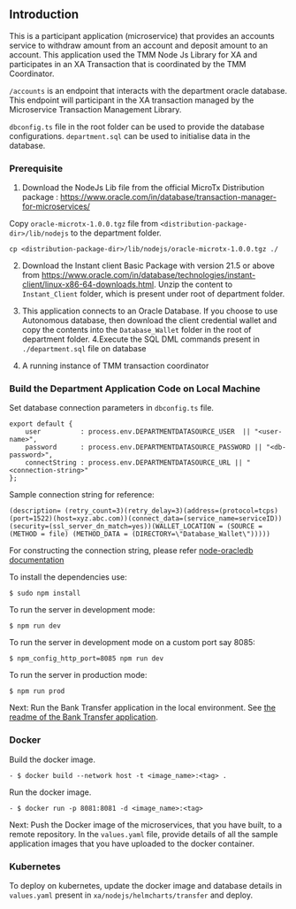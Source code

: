 ## Introduction
This is a participant application (microservice) that provides an accounts service to withdraw amount from an account and deposit amount to an account.
This application used the TMM Node Js Library for XA and participates in an XA Transaction that is coordinated by the TMM Coordinator.

`/accounts` is an endpoint that interacts with the department oracle database. This endpoint will participant in the XA transaction managed by the Microservice Transaction Management Library.

`dbconfig.ts` file in the root folder can be used to provide the database configurations. `department.sql` can be used to initialise data in the database.


### Prerequisite

1. Download the NodeJs Lib file from the official MicroTx Distribution package : https://www.oracle.com/in/database/transaction-manager-for-microservices/

Copy `oracle-microtx-1.0.0.tgz` file from `<distribution-package-dir>/lib/nodejs` to the department folder.

```
cp <distribution-package-dir>/lib/nodejs/oracle-microtx-1.0.0.tgz ./
```

2. Download the Instant client Basic Package with version 21.5 or above from https://www.oracle.com/in/database/technologies/instant-client/linux-x86-64-downloads.html. Unzip the content to `Instant_Client` folder, which is present under root of department folder.


3. This application connects to an Oracle Database. If you choose to use Autonomous database, then download the client credential wallet and copy the contents into the `Database_Wallet` folder in the root of department folder.
4.Execute the SQL DML commands present in `./department.sql` file on database

5. A running instance of TMM transaction coordinator

### Build the Department Application Code on Local Machine

Set database connection parameters in `dbconfig.ts` file. 

```
export default {
    user          : process.env.DEPARTMENTDATASOURCE_USER  || "<user-name>",
    password      : process.env.DEPARTMENTDATASOURCE_PASSWORD || "<db-password>",
    connectString : process.env.DEPARTMENTDATASOURCE_URL || "<connection-string>"
};
```
Sample connection string for reference:
```
(description= (retry_count=3)(retry_delay=3)(address=(protocol=tcps)(port=1522)(host=xyz.abc.com))(connect_data=(service_name=serviceID))(security=(ssl_server_dn_match=yes))(WALLET_LOCATION = (SOURCE = (METHOD = file) (METHOD_DATA = (DIRECTORY=\"Database_Wallet\")))))
```
For constructing the connection string, please refer [node-oracledb documentation](https://node-oracledb.readthedocs.io/en/latest/user_guide/connection_handling.html#embedtns)

To install the dependencies use:

```
$ sudo npm install
```
To run the server in development mode:
```
$ npm run dev
```
To run the server in development mode on a custom port say 8085:
```
$ npm_config_http_port=8085 npm run dev
```

To run the server in production mode:
```
$ npm run prod
```

Next: Run the Bank Transfer application in the local environment. See [the readme of the Bank Transfer application](../../readme.md#run-the-bank-transfer-application-to-transfer-an-amount).

### Docker
Build the docker image.
```
- $ docker build --network host -t <image_name>:<tag> .
```
Run the docker image.
```
- $ docker run -p 8081:8081 -d <image_name>:<tag>
```

Next: Push the Docker image of the microservices, that you have built, to a remote repository. In the `values.yaml` file, provide details of all the sample application images that you have uploaded to the docker container.

### Kubernetes
To deploy on kubernetes, update the docker image and database details in `values.yaml` present in `xa/nodejs/helmcharts/transfer` and deploy.